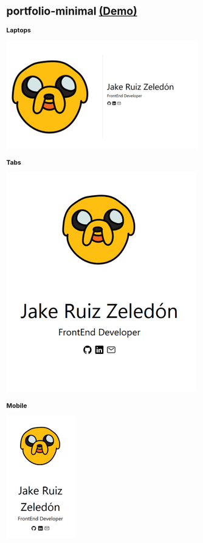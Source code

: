 # portfolio-minimal [(Demo)](https://jackzeled0n.github.io/portfolio-minimal/)

### Laptops
<img src="./README_DOCS/Lg.JPG"/>

### Tabs
<img src="./README_DOCS/md.JPG" width="500px">

### Mobile
<img src="./README_DOCS/sm.JPG" width="182px" >
